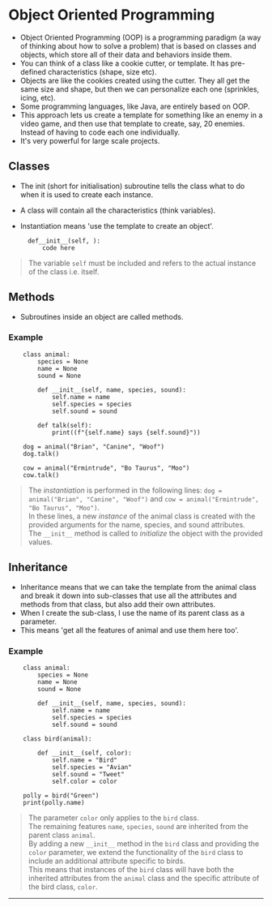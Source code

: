# Object Oriented Programming  
- Object Oriented Programming (OOP) is a programming paradigm (a way of thinking about how to solve a problem) that is based on classes and objects, which store all of their data and behaviors inside them.  
- You can think of a class like a cookie cutter, or template. It has pre-defined characteristics (shape, size etc).  
- Objects are like the cookies created using the cutter. They all get the same size and shape, but then we can personalize each one (sprinkles, icing, etc).  
- Some programming languages, like Java, are entirely based on OOP.  
- This approach lets us create a template for something like an enemy in a video game, and then use that template to create, say, 20 enemies. Instead of having to code each one individually.  
- It's very powerful for large scale projects.  

## Classes  
- The init (short for initialisation) subroutine tells the class what to do when it is used to create each instance.  
- A class will contain all the characteristics (think variables).  
- Instantiation means 'use the template to create an object'.  

        def__init__(self, ):
            code here

> The variable `self` must be included and refers to the actual instance of the class i.e. itself.  

## Methods  
- Subroutines inside an object are called methods.  

### Example  

        class animal:  
            species = None  
            name = None  
            sound = None  

            def __init__(self, name, species, sound):  
                self.name = name  
                self.species = species  
                self.sound = sound  

            def talk(self):  
                print((f"{self.name} says {self.sound}"))  

        dog = animal("Brian", "Canine", "Woof")  
        dog.talk()  

        cow = animal("Ermintrude", "Bo Taurus", "Moo")  
        cow.talk()  

> The *instantiation* is performed in the following lines: `dog = animal("Brian", "Canine", "Woof")` and `cow = animal("Ermintrude", "Bo Taurus", "Moo")`.  
> In these lines, a new *instance* of the animal class is created with the provided arguments for the name, species, and sound attributes.  
> The `__init__` method is called to *initialize* the object with the provided values.  

## Inheritance  
- Inheritance means that we can take the template from the animal class and break it down into sub-classes that use all the attributes and methods from that class, but also add their own attributes.  
- When I create the sub-class, I use the name of its parent class as a parameter.  
- This means 'get all the features of animal and use them here too'.  

### Example  
        
        class animal:  
            species = None  
            name = None  
            sound = None  

            def __init__(self, name, species, sound):  
                self.name = name  
                self.species = species  
                self.sound = sound  

        class bird(animal):  

            def __init__(self, color):  
                self.name = "Bird"  
                self.species = "Avian"  
                self.sound = "Tweet"  
                self.color = color  

        polly = bird("Green")  
        print(polly.name)  

> The parameter `color` only applies to the `bird` class.  
> The remaining features `name`, `species`, `sound` are inherited from the parent class `animal`.  
> By adding a new `__init__` method in the `bird` class and providing the `color` parameter, we extend the functionality of the `bird` class to include an additional attribute specific to birds.  
> This means that instances of the `bird` class will have both the inherited attributes from the `animal` class and the specific attribute of the bird class, `color`.  

---

